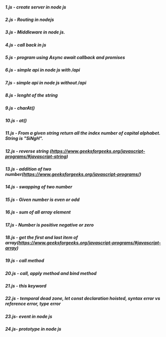 ##### 1.js - create server in node js
##### 2.js - Routing in nodejs
##### 3.js - Middleware in node js.
##### 4.js - call back in js 
##### 5.js - program using Async await callback and promises
##### 6.js - simple api in node js with /api
##### 7.js - simple api in node js without /api 
##### 8.js - lenght of the string
##### 9.js - charAt()
##### 10.js - at()
##### 11.js - From a given string return all the index number of capital alphabet. String is "SiNgH".
##### 12.js - reverse string (https://www.geeksforgeeks.org/javascript-programs/#javascript-string)
##### 13.js - addition of two number(https://www.geeksforgeeks.org/javascript-programs/)
##### 14.js - swapping of two number
##### 15.js - Given number is even or odd
##### 16.js - sum of all array element
##### 17.js - Number is positive negative or zero
##### 18.js - get the first and last item of array(https://www.geeksforgeeks.org/javascript-programs/#javascript-array)
##### 19.js - call method
##### 20.js -  call, apply method and bind method
##### 21.js - this keyword
##### 22.js - temporal dead zone, let const declaration hoisted, syntax error vs reference error, type error
##### 23.js- event in node js
##### 24.js- prototype in node js

